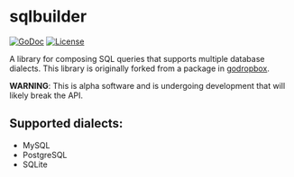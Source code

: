 # sqlbuilder

[![GoDoc](https://godoc.org/github.com/coreos/sqlbuilder?status.svg)](https://godoc.org/github.com/coreos/sqlbuilder)
[![License](https://img.shields.io/badge/license-BSD-blue.svg)](https://en.wikipedia.org/wiki/BSD_licenses#3-clause_license_.28.22Revised_BSD_License.22.2C_.22New_BSD_License.22.2C_or_.22Modified_BSD_License.22.29)

A library for composing SQL queries that supports multiple database dialects.
This library is originally forked from a package in [godropbox](https://github.com/dropbox/godropbox).

**WARNING**: This is alpha software and is undergoing development that will likely break the API.

## Supported dialects:

- MySQL
- PostgreSQL
- SQLite
